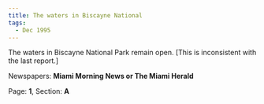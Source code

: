 ```yaml
---  
title: The waters in Biscayne National  
tags:  
  - Dec 1995  
---  
```

  
The waters in Biscayne National Park remain open. [This is inconsistent with the last report.]  
  
Newspapers: **Miami Morning News or The Miami Herald**  
  
Page: **1**, Section: **A** 
